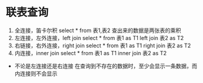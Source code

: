 # 联表查询
   
1. 全连接，笛卡尔积   select * from 表1,表2   查出来的数据是两张表的乘积
2. 左连接，左外连接，left join    select *  from  表1 as T1 left join 表2 as T2   
3. 右链接，右外连接，right join   select *  from  表1 as T1 right join 表2 as T2
4. 内连接，inner join           select *  from  表1 as T1 inner join 表2 as T2


* 不论是左连接还是右连接 在查询到不存在的数据时，至少会显示一条数据，而内连接则不会显示  